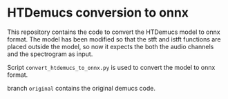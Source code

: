 # HTDemucs conversion to onnx

This repository contains the code to convert the HTDemucs model to onnx format. The model has been modified so that the stft and istft functions are placed outside the model, so now it expects the both the audio channels and the spectrogram as input.

Script `convert_htdemucs_to_onnx.py` is used to convert the model to onnx format.

branch `original` contains the original demucs code.

